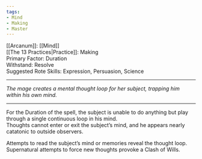 ```yaml
---
tags:
- Mind
- Making
- Master
---
```


[[Arcanum]]: [[Mind]]\
[[The 13 Practices|Practice]]: Making\
Primary Factor: Duration\
Withstand: Resolve\
Suggested Rote Skills: Expression, Persuasion, Science

---

_The mage creates a mental thought loop for her subject, trapping him within his own mind._

---

For the Duration of the spell, the subject is unable to do anything but play through a single continuous loop in his mind.\
Thoughts cannot enter or exit the subject’s mind, and he appears nearly catatonic to outside observers.

Attempts to read the subject’s mind or memories reveal the thought loop. Supernatural attempts to force new thoughts provoke a Clash of Wills.